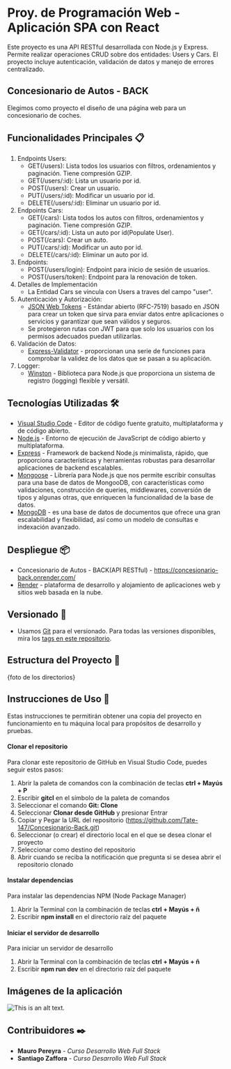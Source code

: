 # Proy. de Programación Web - Aplicación SPA con React

Este proyecto es una API RESTful desarrollada con Node.js y Express. Permite realizar operaciones CRUD sobre dos entidades: Users y Cars. El proyecto incluye autenticación, validación de datos y manejo de errores centralizado.

## Concesionario de Autos - BACK

Elegimos como proyecto el diseño de una página web para un concesionario de coches.

## Funcionalidades Principales 📋

1. Endpoints Users:
    * GET(/users): Lista todos los usuarios con filtros, ordenamientos y paginación. Tiene compresión GZIP.
    * GET(/users/:id): Lista un usuario por id.
    * POST(/users): Crear un usuario.
    * PUT(/users/:id): Modificar un usuario por id.
    * DELETE(/users/:id): Eliminar un usuario por id.
2. Endpoints Cars:
    * GET(/cars): Lista todos los autos con filtros, ordenamientos y paginación. Tiene compresión GZIP.
    * GET(/cars/:id): Lista un auto por id(Populate User).
    * POST(/cars): Crear un auto.
    * PUT(/cars/:id): Modificar un auto por id.
    * DELETE(/cars/:id): Eliminar un auto por id.
3. Endpoints:
    * POST(/users/login): Endpoint para inicio de sesión de usuarios.
    * POST(/users/token): Endpoint para la renovación de token.
4. Detalles de Implementación
    * La Entidad Cars se vincula con Users a traves del campo "user".
5. Autenticación y Autorización:
    * [JSON Web Tokens](https://www.npmjs.com/package/jsonwebtoken) - Estándar abierto (RFC-7519) basado en JSON para crear un token que sirva para enviar datos entre aplicaciones o servicios y garantizar que sean válidos y seguros.
    * Se protegieron rutas con JWT para que solo los usuarios con los permisos adecuados puedan utilizarlas.
6. Validación de Datos:
    * [Express-Validator](https://www.npmjs.com/package/express-validator) - proporcionan una serie de funciones para comprobar la validez de los datos que se pasan a su aplicación.
7. Logger:
    * [Winston](https://www.npmjs.com/package/winston) - Biblioteca para Node.js que proporciona un sistema de registro (logging) flexible y versátil.

## Tecnologías Utilizadas 🛠

* [Visual Studio Code](https://code.visualstudio.com/) - Editor de código fuente gratuito, multiplataforma y de código abierto.
* [Node.js](https://nodejs.org/en/) - Entorno de ejecución de JavaScript de código abierto y multiplataforma.
* [Express](https://expressjs.com/) - Framework de backend Node.js minimalista, rápido, que proporciona características y herramientas robustas para desarrollar aplicaciones de backend escalables.
* [Mongoose](https://mongoosejs.com/) - Librería para Node.js que nos permite escribir consultas para una base de datos de MongooDB, con características como validaciones, construcción de queries, middlewares, conversión de tipos y algunas otras, que enriquecen la funcionalidad de la base de datos.
* [MongoDB](https://www.mongodb.com/) - es una base de datos de documentos que ofrece una gran escalabilidad y flexibilidad, así como un modelo de consultas e indexación avanzado.

## Despliegue 📦

* Concesionario de Autos - BACK(API RESTful) - https://concesionario-back.onrender.com/
* [Render](https://render.com/) - plataforma de desarrollo y alojamiento de aplicaciones web y sitios web basada en la nube.

## Versionado 📌

* Usamos [Git](https://git-scm.com/) para el versionado. Para todas las versiones disponibles, mira los [tags en este repositorio](https://github.com/Tate-147/Concesionario-Back/tags).

## Estructura del Proyecto 📄

{foto de los directorios}

## Instrucciones de Uso 🔧

Estas instrucciones te permitirán obtener una copia del proyecto en funcionamiento en tu máquina local para propósitos de desarrollo y pruebas.

#### Clonar el repositorio

Para clonar este repositorio de GitHub en Visual Studio Code, puedes seguir estos pasos:

1. Abrir la paleta de comandos con la combinación de teclas **ctrl + Mayús + P**
2. Escribir **gitcl** en el símbolo de la paleta de comandos
3. Seleccionar el comando **Git: Clone**
4. Seleccionar **Clonar desde GitHub** y presionar Entrar
5. Copiar y Pegar la URL del repositorio (https://github.com/Tate-147/Concesionario-Back.git)
6. Seleccionar (o crear) el directorio local en el que se desea clonar el proyecto
7. Seleccionar como destino del repositorio
8. Abrir cuando se reciba la notificación que pregunta si se desea abrir el repositorio clonado

#### Instalar dependencias

Para instalar las dependencias NPM (Node Package Manager)

1. Abrir la Terminal con la combinación de teclas **ctrl + Mayús + ñ**
2. Escribir **npm install** en el directorio raíz del paquete

#### Iniciar el servidor de desarrollo

Para iniciar un servidor de desarrollo

1. Abrir la Terminal con la combinación de teclas **ctrl + Mayús + ñ**
2. Escribir **npm run dev** en el directorio raíz del paquete

## Imágenes de la aplicación

![This is an alt text.](/image/sample.webp "This is a sample image.")

## Contribuidores ✒️

* **Mauro Pereyra** - *Curso Desarrollo Web Full Stack*
* **Santiago Zaffora** - *Curso Desarrollo Web Full Stack*